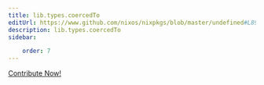 ```yaml
---
title: lib.types.coercedTo
editUrl: https://www.github.com/nixos/nixpkgs/blob/master/undefined#L890C17
description: lib.types.coercedTo
sidebar:

    order: 7
---
```


<a href="https://www.github.com/nixos/nixpkgs/blob/master/undefined#L890C17">Contribute Now!</a>



